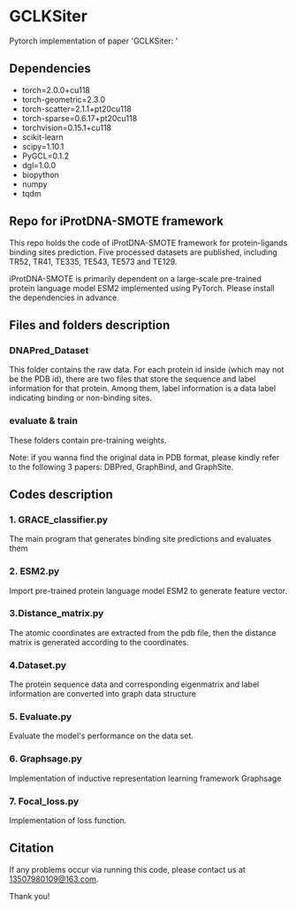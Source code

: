 # GCLKSiter
Pytorch implementation of paper 'GCLKSiter: ' 

## Dependencies
- torch=2.0.0+cu118
- torch-geometric=2.3.0
- torch-scatter=2.1.1+pt20cu118
- torch-sparse=0.6.17+pt20cu118
- torchvision=0.15.1+cu118
- scikit-learn
- scipy=1.10.1
- PyGCL=0.1.2
- dgl=1.0.0
- biopython
- numpy
- tqdm

## Repo for iProtDNA-SMOTE framework
This repo holds the code of iProtDNA-SMOTE framework for protein-ligands binding sites prediction. Five processed datasets are published, including TR52, TR41, TE335, TE543, TE573 and TE129.

iProtDNA-SMOTE is primarily dependent on a large-scale pre-trained protein language model ESM2 implemented using PyTorch. Please install the dependencies in advance.

## Files and folders description
### DNAPred_Dataset
This folder contains the raw data. For each protein id inside (which may not be the PDB id), there are two files that store the sequence and label information for that protein. Among them, label information is a data label indicating binding or non-binding sites.
### evaluate & train
These folders contain pre-training weights.

Note: if you wanna find the original data in PDB format, please kindly refer to the following 3 papers: DBPred, GraphBind, and GraphSite.



## Codes description
### 1. GRACE_classifier.py
The main program that generates binding site predictions and evaluates them

### 2. ESM2.py
Import pre-trained protein language model ESM2 to generate feature vector.

### 3.Distance_matrix.py

The atomic coordinates are extracted from the pdb file, then the distance matrix is generated according to the coordinates.

### 4.Dataset.py

The protein sequence data and corresponding eigenmatrix and label information are converted into graph data structure

### 5. Evaluate.py

Evaluate the model's performance on the data set.

### 6. Graphsage.py

Implementation of inductive representation learning framework Graphsage

### 7. Focal_loss.py

Implementation of loss function.

## Citation

If any problems occur via running this code, please contact us at 13507980109@163.com.

Thank you!
